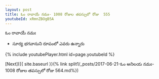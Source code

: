 ```yaml
---
layout: post
title: ఓం రావాయే నమః- 1008 రోజుల తపస్సులో రోజు  555
youtubeId: xRmnZBOgB5A
---
```

 
 
 ఓం రావాయే నమః  
 
 -  సూర్య భగవానుని రూపంలో ఎవరు ఉన్నారు 
 
  
 
  
 
 
 
 
 
 


{% include youtubePlayer.html id=page.youtubeId %}
 
[Next]({{ site.baseurl }}{% link  split1/_posts/2017-06-21-ఓం అనిలయ నమః- 1008 రోజుల తపస్సులో రోజు  564.md%})
 
